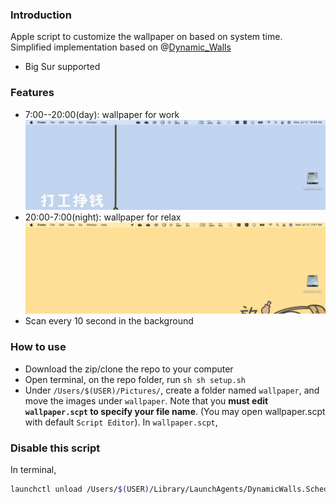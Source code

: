 ### Introduction
Apple script to customize the wallpaper on based on system time. Simplified implementation based on @[Dynamic_Walls](https://github.com/kush-agra/Dynamic_Walls)
- Big Sur supported
### Features 
- 7:00--20:00(day): wallpaper for work
![day](asset/day.png)
- 20:00-7:00(night): wallpaper for relax
![night](asset/night.png)
- Scan every 10 second in the background
### How to use
- Download the zip/clone the repo to your computer
- Open terminal, on the repo folder, run ```sh
sh setup.sh```
- Under ```/Users/$(USER)/Pictures/```, create a folder named ```wallpaper```, and move the images under ```wallpaper```.
Note that you **must edit ```wallpaper.scpt``` to specify your file name**. (You may open wallpaper.scpt with default ```Script Editor```). In ```wallpaper.scpt```,
### Disable this script
In terminal,
```sh
launchctl unload /Users/$(USER)/Library/LaunchAgents/DynamicWalls.Scheduler.plist

```